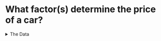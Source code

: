 # What factor(s) determine the price of a car?
<details>
  <summary>The Data</summary>
  | id | column       |
  |---:|--------------|
  | 0  | id           |
  | 1  | region       |
  | 2  | price        |
  | 3  | year         |
  | 4  | manufacturer |
</details>
